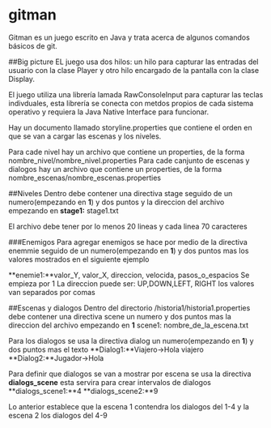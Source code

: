 # gitman
Gitman es un juego escrito en Java y trata acerca de algunos comandos básicos de git.

##Big picture 
EL juego usa dos hilos: un hilo para capturar las entradas del usuario con la clase Player y otro hilo encargado de la pantalla con la clase Display.

El juego utiliza una librería lamada RawConsoleInput para capturar las teclas indivduales, esta librería se conecta con metdos propios de cada sistema operativo y requiera la Java Native Interface para funcionar.

Hay un documento llamado storyline.properties que contiene el orden en que se van a cargar las escenas y los niveles.

Para cade nivel hay un archivo que contiene un properties, de la forma nombre_nivel/nombre_nivel.properties
Para cade canjunto de escenas y dialogos hay un archivo que contiene un properties, de la forma nombre_escenas/nombre_escenas.properties

##Niveles
Dentro debe contener una directiva stage seguido de un numero(empezando en **1**) y dos puntos y la direccion del archivo empezando en 
**stage1:** stage1.txt 

El archivo debe tener por lo menos 20 lineas y cada linea 70 caracteres

###Enemigos
Para agregar enemigos se hace por medio de la directiva enemmie seguido de un numero(empezando en **1**) y dos puntos mas los valores mostrados en el siguiente ejemplo

**enemie1:**valor_Y, valor_X, direccion, velocida, pasos_o_espacios
Se empieza por 1 
La direccion puede ser: UP,DOWN,LEFT, RIGHT
los valores van separados por comas

##Escenas y dialogos
Dentro del directorio /historia1/historia1.properties debe contener una directiva scene un numero y dos puntos mas la direccion del archivo empezando en **1**
scene1: nombre_de_la_escena.txt

Para los dialogos se usa la directiva dialog un numero(empezando en **1**) y dos puntos mas el texto
**Dialog1:**Viajero->Hola viajero
**Dialog2:**Jugador->Hola

Para definir que dialogos se van a mostrar por escena se usa la directiva **dialogs_scene** esta servira para crear intervalos de dialogos
**dialogs_scene1:**4
**dialogs_scene2:**9

Lo anterior establece que la escena 1 contendra los dialogos del 1-4 y la escena 2 los dialogos del 4-9 
